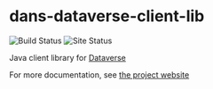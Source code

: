 dans-dataverse-client-lib
=========================

![Build Status](https://github.com/DANS-KNAW/dans-dataverse-client-lib/actions/workflows/build.yml/badge.svg)
![Site Status](https://github.com/DANS-KNAW/dans-dataverse-client-lib/actions/workflows/docs.yml/badge.svg)

Java client library for [Dataverse](https://dataverse.org/)

For more documentation, see [the project website](https://dans-knaw.github.io/dans-dataverse-client-lib/)